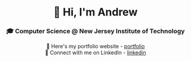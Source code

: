 <div align = "center">
  <h1>&#128075; Hi, I'm Andrew</h1>
  <h3>&#127891; Computer Science @ New Jersey Institute of Technology</h3>

🔗 Here's my portfolio website - [portfolio](https://aanilgeo.github.io/)  
📲 Connect with me on LinkedIn - [linkedin](https://www.linkedin.com/in/aanilgeo/) 

</div>
